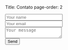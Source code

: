 Title: Contato
page-order: 2

<form id="contactform" class="uk-form" method="POST">
    <input type="text" name="_gotcha" style="display:none" />
    <input type="hidden" name="_next" value="//rschalch.github.io/pages/thank-you.html" />
    <input type="hidden" name="_subject" value="Blog contact" />
    <div class="uk-form-row"><input type="text" class="uk-form-large uk-form-width-large" name="name" placeholder="Your name"></div>
    <div class="uk-form-row"><input type="email" class="uk-form-large uk-form-width-large" name="_replyto" placeholder="Your email"></div>
    <div class="uk-form-row"><textarea name="message" class="uk-form-large uk-form-width-large" placeholder="Your message"></textarea></div>    
    <div class="uk-form-row"><button type="submit" class="uk-button uk-button-large uk-button-primary">Send</button></div>    
</form>
<script>
    var contactform =  document.getElementById('contactform');
    contactform.setAttribute('action', '//formspree.io/' + 'ricardo.schalch' + '@' + 'gmail' + '.' + 'com');
</script>
